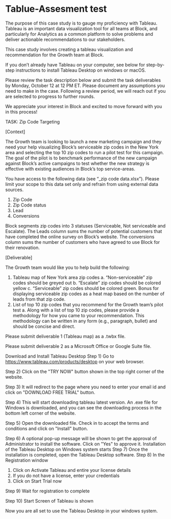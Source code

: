 # Tablue-Assesment test
The purpose of this case study is to gauge my proficiency with Tableau. Tableau is an important data visualization tool for all teams at Block, and particularly for Analytics as a common platform to solve problems and deliver actionable recommendations to our stakeholders.

This case study involves creating a tableau visualization and recommendation for the Growth team at Block. 

If you don’t already have Tableau on your computer, see below for step-by-step instructions to install Tableau Desktop on windows or macOS. 

Please review the task description below and submit the task deliverables by Monday, October 12 at 12 PM ET. Please document any assumptions you need to make in the case. Following a review period, we will reach out if you are selected to progress to further rounds. 

We appreciate your interest in Block and excited to move forward with you in this process!

TASK: Zip Code Targeting

[Context]

The Growth team is looking to launch a new marketing campaign and they need your help visualizing Block’s serviceable zip codes in the New York area and selecting the top 10 zip codes to run a pilot test for this campaign. The goal of the pilot is to benchmark performance of the new campaign against Block’s active campaigns to test whether the new strategy is effective with existing audiences in Block’s top service-areas. 

You have access to the following data (see “_zip code data.xlsx”). Please limit your scope to this data set only and refrain from using external data sources.

1.	Zip Code
2.	Zip Code status 
3.	Lead
4.	Conversions

Block segments zip codes into 3 statuses (Serviceable, Not serviceable and Escalate). The Leads column sums the number of potential customers that have completed the online survey on Block’s website. The conversions column sums the number of customers who have agreed to use Block for their renovation. 



[Deliverable]

The Growth team would like you to help build the following:

1.	Tableau map of New York area zip codes 
a.	“Non-serviceable” zip codes should be greyed out
b.	“Escalate” zip codes should be colored yellow
c.	“Serviceable” zip codes should be colored green. Bonus for displaying serviceable zip codes as a heat map based on the number of leads from that zip code.
2.	List of top 10 zip codes that you recommend for the Growth team’s pilot test 
a.	Along with a list of top 10 zip codes, please provide a methodology for how you came to your recommendation. This methodology can be written in any form (e.g., paragraph, bullet) and should be concise and direct. 


Please submit deliverable 1 (Tableau map) as a .twbx file. 

Please submit deliverable 2 as a Microsoft Office or Google Suite file.






















Download and Install Tableau Desktop
Step 1) Go to https://www.tableau.com/products/desktop on your web browser.
 
Step 2) Click on the "TRY NOW" button shown in the top right corner of the website.
 
Step 3) It will redirect to the page where you need to enter your email id and click on "DOWNLOAD FREE TRIAL" button.
 
Step 4) This will start downloading tableau latest version. An .exe file for Windows is downloaded, and you can see the downloading process in the bottom left corner of the website.
 
Step 5) Open the downloaded file. Check in to accept the terms and conditions and click on "Install" button.
 
Step 6) A optional pop-up message will be shown to get the approval of Administrator to install the software. Click on "Yes" to approve it. Installation of the Tableau Desktop on Windows system starts
Step 7) Once the installation is completed, open the Tableau Desktop software.
Step 8) In the Registration window
1.	Click on Activate Tableau and entire your license details
2.	If you do not have a license, enter your credentials
3.	Click on Start Trial now
 
Step 9) Wait for registration to complete
 
Step 10) Start Screen of Tableau is shown
 
Now you are all set to use the Tableau Desktop in your windows system.
 



